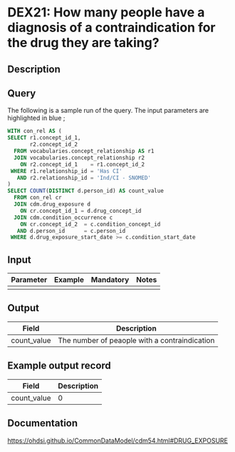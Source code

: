 <!---
Group:drug exposure
Name:DEX21 How many people have a diagnosis of a contraindication for the drug they are taking?
Author: Alberto Labarga
CDM Version: 5.4
-->

# DEX21: How many people have a diagnosis of a contraindication for the drug they are taking?

## Description

## Query

The following is a sample run of the query. The input parameters are highlighted in  blue  ;


```sql
WITH con_rel AS (
SELECT r1.concept_id_1,
       r2.concept_id_2
  FROM vocabularies.concept_relationship AS r1
  JOIN vocabularies.concept_relationship r2
    ON r2.concept_id_1    = r1.concept_id_2
 WHERE r1.relationship_id = 'Has CI'
   AND r2.relationship_id = 'Ind/CI - SNOMED'
)
SELECT COUNT(DISTINCT d.person_id) AS count_value
  FROM con_rel cr
  JOIN cdm.drug_exposure d
    ON cr.concept_id_1 = d.drug_concept_id
  JOIN cdm.condition_occurrence c
    ON cr.concept_id_2  = c.condition_concept_id
   AND d.person_id      = c.person_id
 WHERE d.drug_exposure_start_date >= c.condition_start_date
```

## Input

|  Parameter |  Example |  Mandatory |  Notes |
| --- | --- | --- | --- |
|   |   |   |  |

## Output

|  Field |  Description |
| --- | --- |
| count_value | The number of peaople with a contraindication |

## Example output record

|  Field |  Description |
| --- | --- |
| count_value | 0 |

## Documentation
https://ohdsi.github.io/CommonDataModel/cdm54.html#DRUG_EXPOSURE
